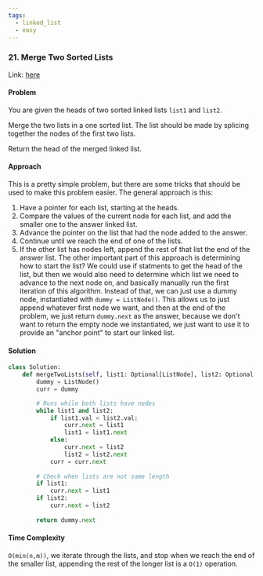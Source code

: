 ```yaml
---
tags:
  - linked_list
  - easy
---
```


### 21. Merge Two Sorted Lists

Link: [here](https://leetcode.com/problems/merge-two-sorted-lists/description/)

#### Problem
You are given the heads of two sorted linked lists `list1` and `list2`.

Merge the two lists in a one sorted list. The list should be made by splicing together the nodes of the first two lists.

Return the head of the merged linked list.

#### Approach
This is a pretty simple problem, but there are some tricks that should be used to make this problem easier. The general approach is this:
1. Have a pointer for each list, starting at the heads.
2. Compare the values of the current node for each list, and add the smaller one to the answer linked list.
3. Advance the pointer on the list that had the node added to the answer.
4. Continue until we reach the end of one of the lists.
5. If the other list has nodes left, append the rest of that list the end of the answer list.
The other important part of this approach is determining how to start the list? We could use if statments to get the head of the list, but then we would also need to determine which list we need to advance to the next node on, and basically manually run the first iteration of this algorithm. Instead of that, we can just use a dummy node, instantiated with `dummy = ListNode()`. This allows us to just append whatever first node we want, and then at the end of the problem, we just return `dummy.next` as the answer, because we don't want to return the empty node we instantiated, we just want to use it to provide an "anchor point" to start our linked list.

#### Solution
```python 
class Solution:
    def mergeTwoLists(self, list1: Optional[ListNode], list2: Optional[ListNode]) -> Optional[ListNode]:
        dummy = ListNode()
        curr = dummy

        # Runs while both lists have nodes
        while list1 and list2:
            if list1.val < list2.val:
                curr.next = list1
                list1 = list1.next
            else:
                curr.next = list2
                list2 = list2.next
            curr = curr.next
        
        # Check when lists are not same length
        if list1:
            curr.next = list1
        if list2: 
            curr.next = list2
        
        return dummy.next
```

#### Time Complexity
`O(min(n,m))`, we iterate through the lists, and stop when we reach the end of the smaller list, appending the rest of the longer list is a `O(1)` operation.